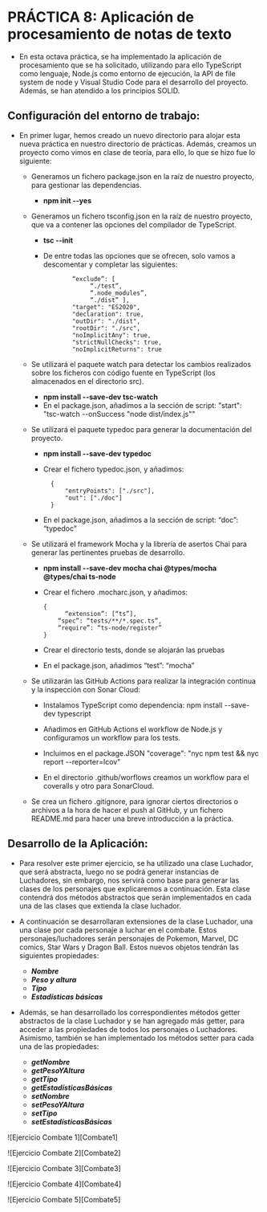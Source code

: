 # PRÁCTICA 8: Aplicación de procesamiento de notas de texto

* En esta octava práctica, se ha implementado la aplicación de procesamiento que se ha solicitado, utilizando para ello TypeScript como lenguaje, Node.js como entorno de ejecución, la API de file system de node y Visual Studio Code para el desarrollo del proyecto. Además, se han atendido a los principios SOLID.


## Configuración del entorno de trabajo:

* En primer lugar, hemos creado un nuevo directorio para alojar esta nueva práctica en nuestro directorio de prácticas. Además, creamos un proyecto como vimos en clase de teoría, para ello, lo que se hizo fue lo siguiente:
	
	* Generamos un fichero package.json en la raíz de nuestro proyecto, para gestionar las dependencias.
	
		* **npm init --yes**

	* Generamos un fichero tsconfig.json en la raíz de nuestro proyecto, que va a contener las opciones del compilador de TypeScript.
	
		* **tsc --init**
		* De entre todas las opciones que se ofrecen, solo vamos a descomentar y completar las siguientes:

                      “exclude”: [
		                   “./test”,
		                   “.node_modules”,
		                   “./dist” ],		      
    	              "target": "ES2020",	  
                      "declaration": true, 	  
    	              "outDir": "./dist",	  
    	              "rootDir": "./src",	  
                      "noImplicitAny": true,   	  
                      "strictNullChecks": true,	  
                      "noImplicitReturns": true

	* Se utilizará el paquete watch para detectar los cambios realizados sobre los ficheros con código fuente en TypeScript (los almacenados en el directorio src).
		
		* **npm install --save-dev tsc-watch**
		* En el package.json, añadimos a la sección de script: "start": "tsc-watch --onSuccess \"node dist/index.js\""

	* Se utilizará el paquete typedoc para generar la documentación del proyecto.
		
		* **npm install --save-dev typedoc**
		* Crear el fichero typedoc.json, y añadimos:
		
                {
	                "entryPoints": ["./src"],
	                "out": ["./doc"]
                }
      * En el package.json, añadimos a la sección de script: “doc”: “typedoc”

  * Se utilizará el framework Mocha y la librería de asertos Chai para generar las pertinentes pruebas de desarrollo.
  
    * **npm install --save-dev mocha chai @types/mocha @types/chai ts-node**
    * Crear el fichero .mocharc.json, y añadimos:

          {
	            “extension”: [“ts”],
              “spec”: “tests/**/*.spec.ts”,
              “require”: “ts-node/register”
          }
          
    * Crear el directorio tests, donde se alojarán las pruebas
    * En el package.json, añadimos “test”: “mocha”

  * Se utilizarán las GitHub Actions para realizar la integración continua y la inspección con Sonar Cloud:
    * Instalamos TypeScript como dependencia: npm install --save-dev typescript
    * Añadimos en GitHub Actions el workflow de Node.js y configuramos un workflow para los tests.
    
    * Incluimos en el package.JSON "coverage": "nyc npm test && nyc report --reporter=lcov"
    * En el directorio .github/worflows creamos un workflow para el coveralls y otro para SonarCloud.
    
  * Se crea un fichero .gitignore, para ignorar ciertos directorios o archivos a la hora de hacer el push al GitHub, y un fichero README.md para hacer una breve introducción a la práctica.

## Desarrollo de la Aplicación:

* Para resolver este primer ejercicio, se ha utilizado una clase Luchador, que será abstracta, luego no se podrá generar instancias de Luchadores, sin embargo, nos servirá como base para generar las clases de los personajes que explicaremos a continuación. Esta clase contendrá dos métodos abstractos que serán implementados en cada una de las clases que extienda la clase luchador.


* A continuación se desarrollaran extensiones de la clase Luchador, una una clase por cada personaje a luchar en el combate. Estos personajes/luchadores serán personajes de Pokemon, Marvel, DC comics, Star Wars y Dragon Ball. Estos nuevos objetos tendrán las siguientes propiedades:

	* ***Nombre***
	* ***Peso y altura***
	* ***Tipo***
	* ***Estadísticas básicas***


* Además, se han desarrollado los correspondientes métodos getter abstractos de la clase Luchador y se han agregado más getter, para acceder a las propiedades de todos los personajes o Luchadores. Asimismo, también se han implementado los métodos setter para cada una de las propiedades:

	* ***getNombre***
	* ***getPesoYAltura***
	* ***getTipo***
	* ***getEstadísticasBásicas***
	* ***setNombre***
	* ***setPesoYAltura***
	* ***setTipo***
	* ***setEstadísticasBásicas***


![Ejercicio Combate 1][Combate1]

![Ejercicio Combate 2][Combate2]

![Ejercicio Combate 3][Combate3]

![Ejercicio Combate 4][Combate4]

![Ejercicio Combate 5][Combate5]
